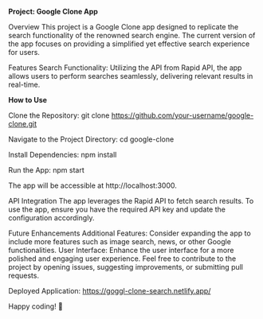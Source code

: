**Project: Google Clone App**

Overview
This project is a Google Clone app designed to replicate the search functionality of the renowned search engine. The current version of the app focuses on providing a simplified yet effective search experience for users.

Features
Search Functionality: Utilizing the API from Rapid API, the app allows users to perform searches seamlessly, delivering relevant results in real-time.

**How to Use**

Clone the Repository:
git clone https://github.com/your-username/google-clone.git

Navigate to the Project Directory:
cd google-clone

Install Dependencies:
npm install

Run the App:
npm start

The app will be accessible at http://localhost:3000.

API Integration
The app leverages the Rapid API to fetch search results. To use the app, ensure you have the required API key and update the configuration accordingly.

Future Enhancements
Additional Features: Consider expanding the app to include more features such as image search, news, or other Google functionalities.
User Interface: Enhance the user interface for a more polished and engaging user experience.
Feel free to contribute to the project by opening issues, suggesting improvements, or submitting pull requests.

Deployed Application: https://goggl-clone-search.netlify.app/

Happy coding! 🚀
